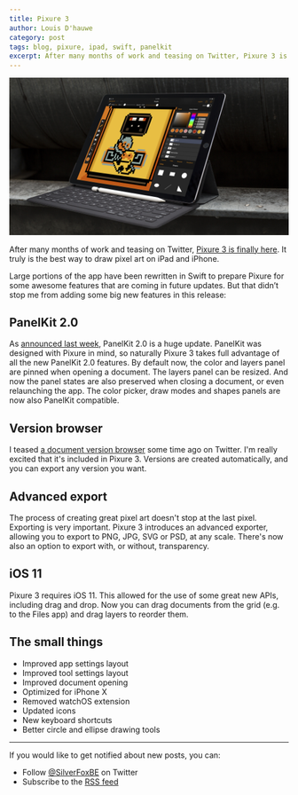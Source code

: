```yaml
---
title: Pixure 3
author: Louis D'hauwe
category: post
tags: blog, pixure, ipad, swift, panelkit
excerpt: After many months of work and teasing on Twitter, Pixure 3 is finally here.
---
```


![](img/pixure3-ipadpro-panelkit.png)

After many months of work and teasing on Twitter, [Pixure 3 is finally here](https://itunes.apple.com/us/app/pixure-professional-pixel-art-studio/id893400841?ls=1&mt=8). It truly is the best way to draw pixel art on iPad and iPhone.

Large portions of the app have been rewritten in Swift to prepare Pixure for some awesome features that are coming in future updates. But that didn’t stop me from adding some big new features in this release:

## PanelKit 2.0
As [announced last week](https://silverfox.be/articles/2017-12-05-panelkit2.html), PanelKit 2.0 is a huge update.
PanelKit was designed with Pixure in mind, so naturally Pixure 3 takes full advantage of all the new PanelKit 2.0 features. By default now, the color and layers panel are pinned when opening a document. The layers panel can be resized. And now the panel states are also preserved when closing a document, or even relaunching the app.
The color picker, draw modes and shapes panels are now also PanelKit compatible.

## Version browser
I teased [a document version browser](https://twitter.com/LouisDhauwe/status/858767427815047169) some time ago on Twitter. I'm really excited that it's included in Pixure 3. Versions are created automatically, and you can export any version you want.

## Advanced export
The process of creating great pixel art doesn't stop at the last pixel. Exporting is very important. Pixure 3 introduces an advanced exporter, allowing you to export to PNG, JPG, SVG or PSD, at any scale. There's now also an option to export with, or without, transparency.

## iOS 11
Pixure 3 requires iOS 11. This allowed for the use of some great new APIs, including drag and drop. Now you can drag documents from the grid (e.g. to the Files app) and drag layers to reorder them.

## The small things
* Improved app settings layout
* Improved tool settings layout
* Improved document opening
* Optimized for iPhone X
* Removed watchOS extension
* Updated icons
* New keyboard shortcuts
* Better circle and ellipse drawing tools
 
---
If you would like to get notified about new posts, you can:

* Follow [@SilverFoxBE](https://twitter.com/SilverFoxBE) on Twitter
* Subscribe to the [RSS feed](http://silverfox.be/silverfox-rss.xml)
